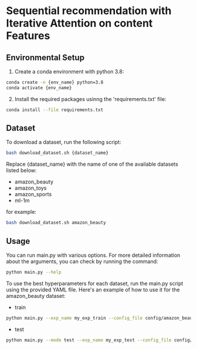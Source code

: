 # Sequential recommendation with Iterative Attention on content Features

## Environmental Setup
1. Create a conda environment with python 3.8:
```bash
conda create -n {env_name} python=3.8
conda activate {env_name}
```

2. Install the required packages usinng the 'requirements.txt' file:
```bash
conda install --file requirements.txt
```

## Dataset

To download a dataset, run the following script:

```bash
bash download_dataset.sh {dataset_name}
```

Replace {dataset_name} with the name of one of the available datasets listed below:
- amazon_beauty
- amazon_toys
- amazon_sports
- ml-1m

for example:

```bash
bash download_dataset.sh amazon_beauty
```

## Usage
You can run main.py with various options. For more detailed information about the arguments, you can check by running the command:

```bash
python main.py --help
```

To use the best hyperparameters for each dataset, run the main.py script using the provided YAML file. Here's an example of how to use it for the amazon_beauty dataset:

- train
```bash
python main.py --exp_name my_exp_train --config_file config/amazon_beauty.yaml
```

- test
```bash
python main.py --mode test --exp_name my_exp_test --config_file config/amazon_beauty.yaml --saved_model_path log/amazon_beauty/my_exp_train/best/model.pt
```